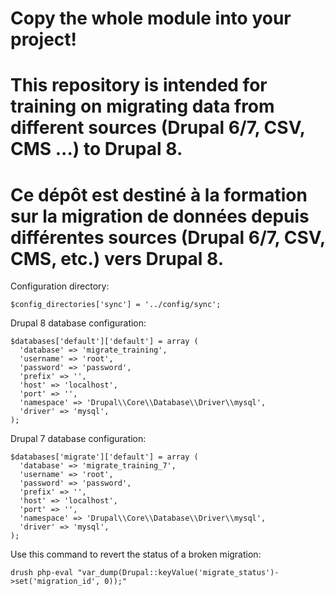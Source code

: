 # Copy the whole module into your project!

# This repository is intended for training on migrating data from different sources (Drupal 6/7, CSV, CMS ...) to Drupal 8.

# Ce dépôt est destiné à la formation sur la migration de données depuis différentes sources (Drupal 6/7, CSV, CMS, etc.) vers Drupal 8.

Configuration directory:

```
$config_directories['sync'] = '../config/sync';
```

Drupal 8 database configuration:

```
$databases['default']['default'] = array (
  'database' => 'migrate_training',
  'username' => 'root',
  'password' => 'password',
  'prefix' => '',
  'host' => 'localhost',
  'port' => '',
  'namespace' => 'Drupal\\Core\\Database\\Driver\\mysql',
  'driver' => 'mysql',
);
```

Drupal 7 database configuration:

```
$databases['migrate']['default'] = array (
  'database' => 'migrate_training_7',
  'username' => 'root',
  'password' => 'password',
  'prefix' => '',
  'host' => 'localhost',
  'port' => '',
  'namespace' => 'Drupal\\Core\\Database\\Driver\\mysql',
  'driver' => 'mysql',
);
```

Use this command to revert the status of a broken migration:

```
drush php-eval "var_dump(Drupal::keyValue('migrate_status')->set('migration_id', 0));"
```
